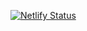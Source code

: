 [![Netlify Status](https://api.netlify.com/api/v1/badges/ed70c9c2-9b3c-4ab6-a0f1-f2ef6820be37/deploy-status)](https://app.netlify.com/sites/sparkling-pika-b90283/deploys)
